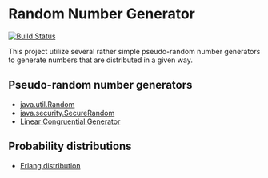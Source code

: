 # Random Number Generator

[![Build Status](https://travis-ci.org/vanam/RandomNumberGenerator.svg?branch=master)](https://travis-ci.org/vanam/RandomNumberGenerator)

This project utilize several rather simple pseudo-random number generators to generate numbers that are distributed in a given way. 

## Pseudo-random number generators

* [java.util.Random](https://docs.oracle.com/javase/8/docs/api/java/util/Random.html)
* [java.security.SecureRandom](https://docs.oracle.com/javase/8/docs/api/java/security/SecureRandom.html)
* [Linear Congruential Generator](https://en.wikipedia.org/wiki/Linear_congruential_generator)

## Probability distributions

* [Erlang distribution](https://en.wikipedia.org/wiki/Erlang_distribution)
